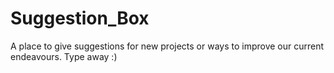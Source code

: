 # Suggestion_Box
A place to give suggestions for new projects or ways to improve our current endeavours. Type away :)

